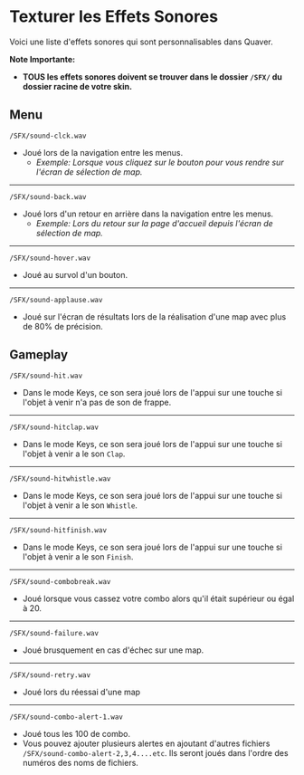 # Texturer les Effets Sonores
Voici une liste d'effets sonores qui sont personnalisables dans Quaver.

**Note Importante:**
* **TOUS les effets sonores doivent se trouver dans le dossier `/SFX/` du dossier racine de votre skin.**

## Menu ##
`/SFX/sound-clck.wav`

* Joué lors de la navigation entre les menus. 
     * *Exemple: Lorsque vous cliquez sur le bouton pour vous rendre sur l'écran de sélection de map.*
     
---

`/SFX/sound-back.wav`

* Joué lors d'un retour en arrière dans la navigation entre les menus.
     * *Exemple: Lors du retour sur la page d'accueil depuis l'écran de sélection de map.*

---

`/SFX/sound-hover.wav`

* Joué au survol d'un bouton.

---

`/SFX/sound-applause.wav`

* Joué sur l'écran de résultats lors de la réalisation d'une map avec plus de 80% de précision.

## Gameplay ##
`/SFX/sound-hit.wav`

* Dans le mode Keys, ce son sera joué lors de l'appui sur une touche si l'objet à venir n'a pas de son de frappe.

---

`/SFX/sound-hitclap.wav`

* Dans le mode Keys, ce son sera joué lors de l'appui sur une touche si l'objet à venir a le son `Clap`.

---

`/SFX/sound-hitwhistle.wav`

* Dans le mode Keys, ce son sera joué lors de l'appui sur une touche si l'objet à venir a le son `Whistle`.

---

`/SFX/sound-hitfinish.wav`

* Dans le mode Keys, ce son sera joué lors de l'appui sur une touche si l'objet à venir a le son `Finish`.

---

`/SFX/sound-combobreak.wav`

* Joué lorsque vous cassez votre combo alors qu'il était supérieur ou égal à 20.

---

`/SFX/sound-failure.wav`

* Joué brusquement en cas d'échec sur une map.

---

`/SFX/sound-retry.wav`

* Joué lors du réessai d'une map

---

`/SFX/sound-combo-alert-1.wav`

* Joué tous les 100 de combo.
* Vous pouvez ajouter plusieurs alertes en ajoutant d'autres fichiers `/SFX/sound-combo-alert-2,3,4....etc`. Ils seront joués dans l'ordre des numéros des noms de fichiers.
